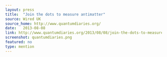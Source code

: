 ```yaml
---
layout: press
title:  "Join the dots to measure antimatter"
source: Wired UK
source_home: http://www.quantumdiaries.org/
date:   2013-08-08
link: http://www.quantumdiaries.org/2013/08/08/join-the-dots-to-measure-antimatter/
screenshot: quantumdiaries.png
featured: no 
type: mention
---
```


